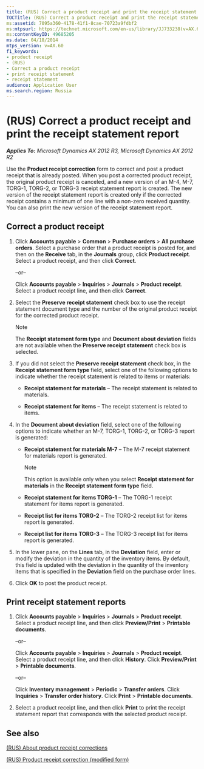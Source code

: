 ```yaml
---
title: (RUS) Correct a product receipt and print the receipt statement report
TOCTitle: (RUS) Correct a product receipt and print the receipt statement report
ms:assetid: 7095a360-4178-41f1-8cae-70723a9fdbf2
ms:mtpsurl: https://technet.microsoft.com/en-us/library/JJ733238(v=AX.60)
ms:contentKeyID: 49685205
ms.date: 04/18/2014
mtps_version: v=AX.60
f1_keywords:
- product receipt
- (RUS)
- Correct a product receipt
- print receipt statement
- receipt statement
audience: Application User
ms.search.region: Russia
---
```


# (RUS) Correct a product receipt and print the receipt statement report 


_**Applies To:** Microsoft Dynamics AX 2012 R3, Microsoft Dynamics AX 2012 R2_

Use the **Product receipt correction** form to correct and post a product receipt that is already posted. When you post a corrected product receipt, the original product receipt is canceled, and a new version of an M-4, M-7, TORG-1, TORG-2, or TORG-3 receipt statement report is created. The new version of the receipt statement report is created only if the corrected receipt contains a minimum of one line with a non-zero received quantity. You can also print the new version of the receipt statement report.

## Correct a product receipt

1.  Click **Accounts payable** \> **Common** \> **Purchase orders** \> **All purchase orders**. Select a purchase order that a product receipt is posted for, and then on the **Receive** tab, in the **Journals** group, click **Product receipt**. Select a product receipt, and then click **Correct**.
    
    –or–
    
    Click **Accounts payable** \> **Inquiries** \> **Journals** \> **Product receipt**. Select a product receipt line, and then click **Correct**.

2.  Select the **Preserve receipt statement** check box to use the receipt statement document type and the number of the original product receipt for the corrected product receipt.
    

    > [!NOTE]
    > <P>The <STRONG>Receipt statement form type</STRONG> and <STRONG>Document about deviation</STRONG> fields are not available when the <STRONG>Preserve receipt statement</STRONG> check box is selected.</P>



3.  If you did not select the **Preserve receipt statement** check box, in the **Receipt statement form type** field, select one of the following options to indicate whether the receipt statement is related to items or materials:
    
      - **Receipt statement for materials** – The receipt statement is related to materials.
    
      - **Receipt statement for items** – The receipt statement is related to items.

4.  In the **Document about deviation** field, select one of the following options to indicate whether an M-7, TORG-1, TORG-2, or TORG-3 report is generated:
    
      - **Receipt statement for materials M-7** – The M-7 receipt statement for materials report is generated.
        

        > [!NOTE]
        > <P>This option is available only when you select <STRONG>Receipt statement for materials</STRONG> in the <STRONG>Receipt statement form type</STRONG> field.</P>

    
      - **Receipt statement for items TORG-1** – The TORG-1 receipt statement for items report is generated.
    
      - **Receipt list for items TORG-2** – The TORG-2 receipt list for items report is generated.
    
      - **Receipt list for items TORG-3** – The TORG-3 receipt list for items report is generated.

5.  In the lower pane, on the **Lines** tab, in the **Deviation** field, enter or modify the deviation in the quantity of the inventory items. By default, this field is updated with the deviation in the quantity of the inventory items that is specified in the **Deviation** field on the purchase order lines.

6.  Click **OK** to post the product receipt.

## Print receipt statement reports

1.  Click **Accounts payable** \> **Inquiries** \> **Journals** \> **Product receipt**. Select a product receipt line, and then click **Preview/Print** \> **Printable documents**.
    
    –or–
    
    Click **Accounts payable** \> **Inquiries** \> **Journals** \> **Product receipt**. Select a product receipt line, and then click **History**. Click **Preview/Print** \> **Printable documents**.
    
    –or–
    
    Click **Inventory management** \> **Periodic** \> **Transfer orders**. Click **Inquiries** \> **Transfer order history**. Click **Print** \> **Printable documents**.

2.  Select a product receipt line, and then click **Print** to print the receipt statement report that corresponds with the selected product receipt.

## See also

[(RUS) About product receipt corrections](rus-about-product-receipt-corrections.md)

[(RUS) Product receipt correction (modified form)](https://technet.microsoft.com/en-us/library/jj733510\(v=ax.60\))

  


